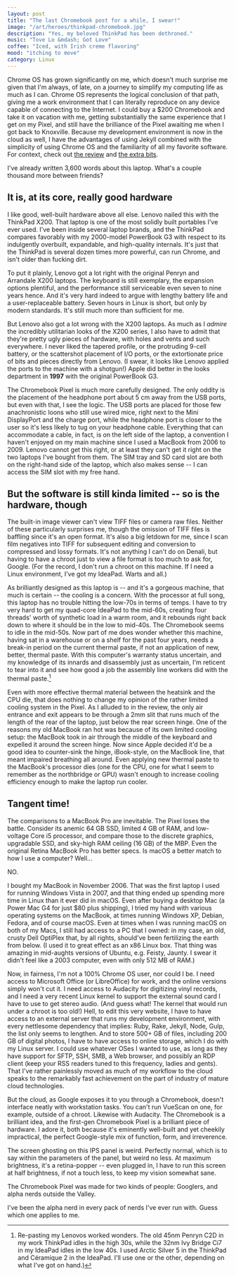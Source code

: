 ```yaml
---
layout: post
title: "The last Chromebook post for a while, I swear!"
image: "/art/heroes/thinkpad-chromebook.jpg"
description: "Yes, my beloved ThinkPad has been dethroned."
music: "Tove Lo &mdash; Got Love"
coffee: "Iced, with Irish creme flavoring"
mood: "itching to move"
category: Linux
---
```


Chrome OS has grown significantly on me, which doesn't much surprise me
given that I'm always, of late, on a journey to simplify my computing
life as much as I can.  Chrome OS represents the logical conclusion of
that path, giving me a work environment that I can literally reproduce
on any device capable of connecting to the Internet.  I could buy a $200
Chromebook and take it on vacation with me, getting substantially the
same experience that I get on my Pixel, and still have the brilliance of
the Pixel awaiting me when I got back to Knoxville.  Because my
development environment is now in the cloud as well, I have the
advantages of using Jekyll combined with the simplicity of using Chrome
OS and the familiarity of all my favorite software.  For context, check
out [the review](/archives/323) and [the extra bits](/archives/337).

I've already written 3,600 words about this laptop.  What's a couple
thousand more between friends?

## It is, at its core, really good hardware

I like good, well-built hardware above all else.  Lenovo nailed this
with the ThinkPad X200.  That laptop is one of the most solidly built
portables I've ever used.  I've been inside several laptop brands, and
the ThinkPad compares favorably with my 2000-model PowerBook G3 with
respect to its indulgently overbuilt, expandable, and high-quality
internals.  It's just that the ThinkPad is several dozen times more
powerful, can run Chrome, and isn't older than fucking dirt.

To put it plainly, Lenovo got a lot right with the original Penryn and
Arrandale X200 laptops.  The keyboard is still exemplary, the expansion
options plentiful, and the performance still serviceable even seven to
nine years hence.  And it's very hard indeed to argue with lengthy
battery life and a user-replaceable battery.  Seven hours in Linux is
short, but only by modern standards.  It's still much more than
sufficient for me.

But Lenovo also got a lot wrong with the X200 laptops.  As much as I
_admire_ the incredibly utilitarian looks of the X200 series, I also
have to admit that they're pretty ugly pieces of hardware, with holes
and vents and such everywhere.  I never liked the tapered profile, or
the protruding 9-cell battery, or the scattershot placement of I/O
ports, or the extortionate price of bits and pieces directly from
Lenovo.  (I swear, it looks like Lenovo applied the ports to the machine
with a shotgun!)  Apple did better in the looks department in __1997__
with the original PowerBook G3.

The Chromebook Pixel is much more carefully designed.  The only oddity
is the placement of the headphone port about 5 cm away from the USB
ports, but even with that, I see the logic.  The USB ports are placed
for those few anachronistic loons who still use wired mice, right next
to the Mini DisplayPort and the charge port, while the headphone port is
closer to the user so it's less likely to tug on your headphone cable.
Everything that can accommodate a cable, in fact, is on the left side of
the laptop, a convention I haven't enjoyed on my main machine since I
used a MacBook from 2006 to 2009.  Lenovo cannot get this right, or at
least they can't get it right on the two laptops I've bought from them.
The SIM tray and SD card slot are both on the right-hand side of the
laptop, which also makes sense -- I can access the SIM slot with my free
hand.

## But the software is still kinda limited -- so is the hardware, though

The built-in image viewer can't view TIFF files or camera raw files.
Neither of these particularly surprises me, though the omission of TIFF
files is baffling since it's an open format.  It's also a big letdown
for me, since I scan film negatives into TIFF for subsequent editing and
conversion to compressed and lossy formats.  It's not anything I can't
do on Denali, but having to have a chroot just to view a file format is
too much to ask for, Google.  (For the record, I don't run a chroot on
this machine.  If I need a Linux environment, I've got my IdeaPad.
Warts and all.)

As brilliantly designed as this laptop is -- and it's a gorgeous
machine, that much is certain -- the cooling is a concern.  With the
processor at full song, this laptop has no trouble hitting the low-70s
in terms of temps.  I have to try very hard to get my quad-core IdeaPad
to the mid-60s, creating four threads' worth of synthetic load in a warm
room, and it rebounds right back down to where it should be in the low
to mid-40s.  The Chromebook seems to idle in the mid-50s.  Now part of
me does wonder whether this machine, having sat in a warehouse or on a
shelf for the past four years, needs a break-in period on the current
thermal paste, if not an application of new, better, thermal paste.
With this computer's warranty status uncertain, and my knowledge of its
innards and disassembly just as uncertain, I'm reticent to tear into it
and see how good a job the assembly line workers did with the thermal
paste.[^paste]

Even with more effective thermal material between the heatsink and the
CPU die, that does nothing to change my opinion of the rather limited
cooling system in the Pixel.  As I alluded to in the review, the only
air entrance and exit appears to be through a 2mm slit that runs much of
the length of the rear of the laptop, just below the rear screen hinge.
One of the reasons my old MacBook ran hot was because of its own limited
cooling setup: the MacBook took in air through the middle of the
keyboard and expelled it around the screen hinge.  Now since Apple
decided it'd be a good idea to counter-sink the hinge, iBook-style, on
the MacBook line, that meant impaired breathing all around.  Even
applying new thermal paste to the MacBook's processor dies (one for the
CPU, one for what I seem to remember as the northbridge or GPU) wasn't
enough to increase cooling efficiency enough to make the laptop run
cooler.

## Tangent time!

The comparisons to a MacBook Pro are inevitable.  The Pixel loses the
battle.  Consider its anemic 64 GB SSD, limited 4 GB of RAM, and
low-voltage Core i5 processor, and compare those to the discrete
graphics, upgradable SSD, and sky-high RAM ceiling (16 GB) of the MBP.
Even the original Retina MacBook Pro has better specs.  Is macOS a
better match to how I use a computer?  Well...

NO.

I bought my MacBook in November 2006.  That was the first laptop I used
for running Windows Vista in 2007, and that thing ended up spending more
time in Linux than it ever did in macOS.  Even after buying a desktop
Mac (a Power Mac G4 for just $80 plus shipping), I tried my hand with
various operating systems on the MacBook, at times running Windows XP,
Debian, Fedora, and of course macOS.  Even at times when I was running
macOS on both of my Macs, I still had access to a PC that I owned: in my
case, an old, crusty Dell OptiPlex that, by all rights, should've been
fertilizing the earth from below.  (I used it to great effect as an x86
Linux box.  That thing was amazing in mid-aughts versions of Ubuntu,
e.g. Feisty, Jaunty.  I swear it didn't feel like a 2003 computer, even
with only 512 MB of RAM.)

Now, in fairness, I'm not a 100% Chrome OS user, nor could I be.  I need
access to Microsoft Office (or LibreOffice) for work, and the online
versions simply won't cut it.  I need access to Audacity for digitizing
vinyl records, and I need a very recent Linux kernel to support the
external sound card I have to use to get stereo audio.  (And guess what!
The kernel that would run under a chroot is too old!)  Hell, to edit
this very website, I have to have access to an external server that runs
my development environment, with every nettlesome dependency that
implies: Ruby, Rake, Jekyll, Node, Gulp, the list only seems to
lengthen.  And to store 500+ GB of files, including 200 GB of digital
photos, I have to have access to online storage, which I do with my
Linux server.  I could use whatever OSes I wanted to use, as long as
they have support for SFTP, SSH, SMB, a Web browser, and possibly an RDP
client (keep your RSS readers tuned to this frequency, ladies and
gents).  That I've rather painlessly moved as much of my workflow to the
cloud speaks to the remarkably fast achievement on the part of industry
of mature cloud technologies.

But the cloud, as Google exposes it to you through a Chromebook, doesn't
interface neatly with workstation tasks.  You can't run VueScan on one,
for example, outside of a chroot.  Likewise with Audacity.  The
Chromebook is a brilliant idea, and the first-gen Chromebook Pixel is a
brilliant piece of hardware.  I adore it, both because it's eminently
well-built and yet cheekily impractical, the perfect Google-style mix of
function, form, and irreverence.

The screen ghosting on this IPS panel is weird.  Perfectly normal, which
is to say within the parameters of the panel, but weird no less.  At
maximum brightness, it's a retina-popper -- even plugged in, I have to
run this screen at half brightness, if not a touch less, to keep my
vision somewhat sane.

The Chromebook Pixel was made for two kinds of people: Googlers, and
alpha nerds outside the Valley.

I've been the alpha nerd in every pack of nerds I've ever run with.
Guess which one applies to me.

[^paste]: Re-pasting my Lenovos worked wonders.  The old 45nm Penryn C2D in my work ThinkPad idles in the high 30s, while the 32nm Ivy Bridge Ci7 in my IdeaPad idles in the low 40s.  I used Arctic Silver 5 in the ThinkPad and C&eacute;ramique 2 in the IdeaPad.  I'll use one or the other, depending on what I've got on hand.)

